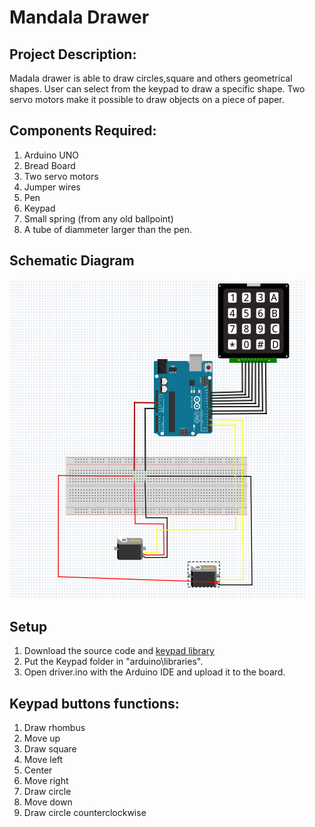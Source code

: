 # Mandala Drawer
## Project Description:
Madala drawer is able to draw  circles,square and others geometrical shapes. User can select from the keypad to draw a specific shape.
Two servo motors make it possible to draw objects on a piece of paper.

## Components Required:
1.	Arduino UNO
2.	Bread Board
3.	Two servo motors
4.	Jumper wires 
5.	Pen
6.	Keypad
7.	Small spring (from any old ballpoint)
8.	A tube of diammeter larger than the pen.


## Schematic Diagram
![Schematic](https://github.com/artyar-tui/mandala-drawer/blob/master/Schematic/Schematic.PNG)

## Setup
1. Download the source code and [keypad library](http://playground.arduino.cc/Code/Keypad#Download)
2. Put the Keypad folder in "arduino\libraries\".
3. Open driver.ino with the Arduino IDE and upload it to the board.

## Keypad buttons functions:
1.  Draw rhombus
2.  Move up
3.  Draw square
3.  Move left
5.  Center
6.  Move right
7.  Draw circle
8.  Move down
9.  Draw circle counterclockwise
